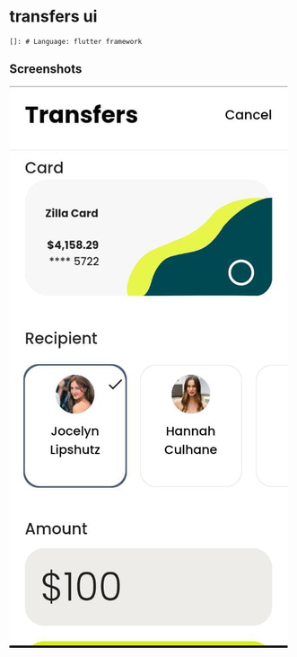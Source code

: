# transfers ui

    
    []: # Language: flutter framework
    
## Screenshots
![Screenshot](/assets/images/screenshot.jpeg?raw=true "Screenshot")
